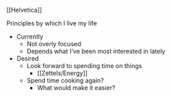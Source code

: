 [[Helvetica]]

Principles by which I live my life
- Currently 
	- Not overly focused
	- Depends what I've been most interested in lately 
- Desired 
	- Look forward to spending time on things 
		- [[Zettels/Energy]] 
	- Spend time cooking again?
		- What would make it easier?
